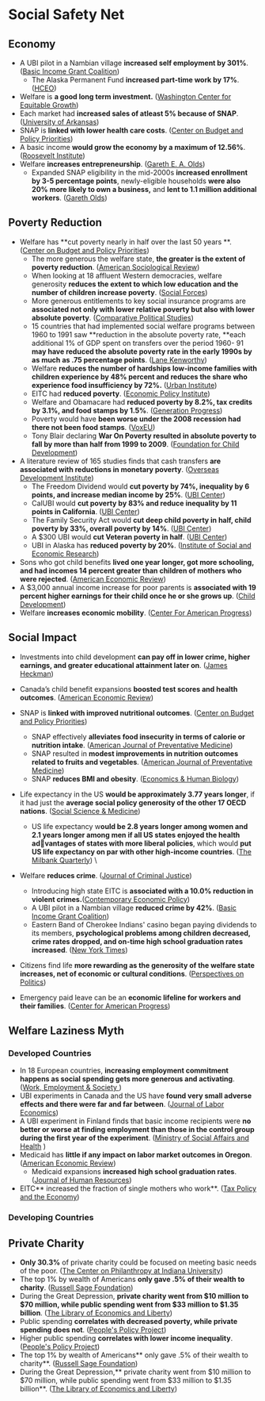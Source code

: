 # Social Safety Net

## Economy

* A UBI pilot in a Nambian village **increased self employment by 301%**. ([Basic Income Grant Coalition](https://www.bignam.org/Publications/BIG_Assessment_report\_08b.pdf#page=77))
  * The Alaska Permanent Fund **increased part-time work by 17%**. ([HCEO](http://humcap.uchicago.edu/RePEc/hka/wpaper/Jones_Marinescu\_2019\_labor-market-impacts-universal-transfers.pdf))
* Welfare is **a good long term investment.** ([Washington Center for Equitable Growth](https://equitablegrowth.org/wp-content/uploads/2020/05/051120-wp-Is-the-social-safety-net-a-long-term-investment-Bailey-Hoynes-Rossin-Slater-and-Walker.pdf))
* Each market had **increased sales of atleast 5% because of SNAP**. ([University of Arkansas](https://scholarworks.uark.edu/cgi/viewcontent.cgi?article=1002\&context=scwkuht#page=29))
* SNAP is **linked with lower health care costs**. ([Center on Budget and Policy Priorities](https://www.cbpp.org/sites/default/files/atoms/files/1-17-18fa.pdf))
* A basic income **would grow the economy by a maximum of 12.56%**. ([Roosevelt Institute](https://rooseveltinstitute.org/wp-content/uploads/2020/07/RI-Macroeconomic-Effects-of-UBI-201708.pdf))
* Welfare **increases entrepreneurship**. ([Gareth E. A. Olds](https://repository.library.brown.edu/studio/item/bdr:386278/PDF/?embed=true))
  * Expanded SNAP eligibility in the mid-2000s **increased enrollment by 3-5 percentage points**, newly-eligible households **were also 20% more likely to own a business,** and **lent to 1.1 million additional workers**. ([Gareth Olds](https://www.hbs.edu/ris/Publication%20Files/16-143\_2cf7ba14-5bfa-4c34-85d9-0edc0ddc7ce6.pdf))

## Poverty Reduction

* Welfare has **cut poverty nearly in half over the last 50 years **. ([Center on Budget and Policy Priorities](https://www.cbpp.org/sites/default/files/atoms/files/9-14-18pov.pdf))
  * The more generous the welfare state, **the greater is the extent of poverty reduction**. ([American Sociological Review](https://0x0.la/u/TSZmMMi.pdf))
  * When looking at 18 affluent Western democracies, welfare generosity **reduces the extent to which low education and the number of children increase poverty**. ([Social Forces](https://academic.oup.com/sf/article-pdf/88/1/271/5321191/88-1-271.pdf))
  * More generous entitlements to key social insurance programs are **associated not only with lower relative poverty but also with lower absolute poverty**. ([Comparative Political Studies](https://dacemirror.sci-hub.st/journal-article/fac163ad95bd531a395cda4f3ce514d0/scruggs2006.pdf))
  * 15 countries that had implemented social welfare programs between 1960 to 1991 saw **reduction in the absolute poverty rate, **each additional 1% of GDP spent on transfers over the period 1960- 91 **may have reduced the absolute poverty rate in the early 1990s by as much as .75 percentage points**. ([Lane Kenworthy](http://www.lisdatacenter.org/wps/liswps/188.pdf))
  * Welfare **reduces the number of hardships low-income families with children experience by 48% percent and reduces the share who experience food insufficiency by 72%.** ([Urban Institute](https://www.urban.org/sites/default/files/publication/99294/policy_efforts_to_reduce_material_hardship\_1.pdf))
  * EITC had **reduced poverty**. ([Economic Policy Institute](https://files.epi.org/pdf/179545.pdf))
  * Welfare and Obamacare had **reduced poverty by 8.2%, tax credits by 3.1%, and food stamps by 1.5%**. ([Generation Progress](https://genprogress.org/millions-of-americans-kept-out-of-poverty-due-to-the-affordable-care-act-and-welfare/))
  * Poverty would have **been worse under the 2008 recession had there not been food stamps**. ([VoxEU](https://voxeu.org/article/alongside-rising-top-incomes-level-living-america-s-poorest-has-fallen))
  * Tony Blair declaring **War On Poverty resulted in absolute poverty to fall by more than half from 1999 to 2009**. ([Foundation for Child Development](https://www.fcd-us.org/assets/2011/02/First20Focus20-20Tackling20Child20Poverty.pdf#page=5))
* A literature review of 165 studies finds that cash transfers **are associated with reductions in monetary poverty**. ([Overseas Development Institute](https://cdn.odi.org/media/documents/11316.pdf))
  * The Freedom Dividend would **cut poverty by 74%, inequality by 6 points, and increase median income by 25%**. ([UBI Center](https://www.ubicenter.org/distributional-analysis-of-andrew-yangs-freedom-dividend))
  * CalUBI would **cut poverty by 83% and reduce inequality by 11 points in California**. ([UBI Center](https://www.ubicenter.org/california-ab65-calubi))
  * The Family Security Act would **cut deep child poverty in half, child poverty by 33%, overall poverty by 14%**. ([UBI Center](https://child-allowance.ubicenter.org/family-security-act.html))
  * A $300 UBI would **cut Veteran poverty in half**. ([UBI Center](https://www.ubicenter.org/veterans))
  * UBI in Alaska has **reduced poverty by 20%**. ([Institute of Social and Economic Research](https://iseralaska.org/static/legacy_publication_links/presentations/2016\_10\_18-AlaskaPFDPoverty.pdf))
* Sons who got child benefits **lived one year longer, got more schooling, and had incomes 14 percent greater than children of mothers who were rejected**. ([American Economic Review](https://www.nber.org/system/files/working_papers/w20103/w20103.pdf))
* A $3,000 annual income increase for poor parents is **associated with 19 percent higher earnings for their child once he or she grows up**. ([Child Development](https://escholarship.org/content/qt7hm1s09d/qt7hm1s09d.pdf))
* Welfare **increases economic mobility**. ([Center For American Progress](https://cdn.americanprogress.org/wp-content/uploads/2014/03/RyanBudgetAyresStandard.pdf))

## Social Impact

* Investments into child development **can pay off in lower crime, higher earnings, and greater educational attainment later on**. ([James Heckman](https://heckmanequation.org/www/assets/2013/07/F_HeckmanDeficitPieceCUSTOM-Generic\_052714-3-1.pdf))
* Canada’s child benefit expansions **boosted test scores and health outcomes**. ([American Economic Review](https://www.nber.org/system/files/working_papers/w14624/w14624.pdf))
* SNAP is **linked with improved nutritional outcomes**. ([Center on Budget and Policy Priorities](https://www.cbpp.org/sites/default/files/atoms/files/1-17-18fa.pdf))
  * SNAP effectively **alleviates food insecurity in terms of calorie or nutrition intake**. ([American Journal of Preventative Medicine](https://zero.sci-hub.se/4873/5c6531d05af3ab7100b2ba572900b03b/andreyeva2015.pdf))
  * SNAP resulted in **modest improvements in nutrition outcomes related to fruits and vegetables**. ([American Journal of Preventative Medicine](https://www.ajpmonline.org/action/showPdf?pii=S0749-3797%2816%2930389-0))
  * SNAP **reduces BMI and obesity**. ([Economics & Human Biology](https://0x0.la/u/tAic4aH.pdf))
* Life expectancy in the US **would be approximately 3.77 years longer**, if it had just the **average social policy generosity of the other 17 OECD nations**. ([Social Science & Medicine](https://core.ac.uk/download/pdf/81149818.pdf))
  * US life expectancy w**ould be 2.8 years longer among women and 2.1 years longer among men if all US states enjoyed the health advantages of states with more liberal policies**, which would **put US life expectancy on par with other high-income countries**. ([The Milbank Quarterly](https://onlinelibrary.wiley.com/doi/pdf/10.1111/1468-0009.12469))    \

* Welfare **reduces crime**. ([Journal of Criminal Justice](https://sci-hub.se/downloads/2020-05-26/57/rudolph2020.pdf))
  * Introducing high state EITC is **associated with a 10.0% reduction in violent crimes.**([Contemporary Economic Policy](https://onlinelibrary.wiley.com/doi/abs/10.1111/coep.12522))
  * A UBI pilot in a Nambian village **reduced crime by 42%**. ([Basic Income Grant Coalition](http://www.bignam.org/Publications/BIG_Assessment_report\_08b.pdf#page=20))
  * Eastern Band of Cherokee Indians' casino began paying dividends to its members, **psychological problems among children decreased, crime rates dropped, and on-time high school graduation rates increased**. ([New York Times](https://web.archive.org/web/20210225074106/http://opinionator.blogs.nytimes.com/2014/01/18/what-happens-when-the-poor-receive-a-stipend/?\_php=true&\_type=blogs&\_r=2))
* Citizens find life **more rewarding as the generosity of the welfare state increases, net of economic or cultural conditions**. ([Perspectives on Politics](https://0x0.la/u/1qg0Bjc.pdf))
* Emergency paid leave can be an **economic lifeline for workers and their families**. ([Center for American Progress](https://www.americanprogress.org/issues/women/reports/2020/09/01/489914/urgent-case-permanent-paid-leave/))

## Welfare Laziness Myth

### Developed Countries

* In 18 European countries, **increasing employment commitment happens as social spending gets more generous and activating**. ([Work, Employment & Society  ](http://citeseerx.ist.psu.edu/viewdoc/download?doi=10.1.1.840.8652\&rep=rep1\&type=pdf))
* UBI experiments in Canada and the US have **found very small adverse effects and there were far and far between**. ([Journal of Labor Economics](https://home.cc.umanitoba.ca/\~simpson/JOLE1993.pdf))
* A UBI experiment in Finland finds that basic income recipients were **no better or worse at finding employment than those in the control group during the first year of the experiment**. ([Ministry of Social Affairs and Health](https://julkaisut.valtioneuvosto.fi/bitstream/handle/10024/161361/Report_The%20Basic%20Income%20Experiment%2020172018%20in%20Finland.pdf?sequence=1\&isAllowed=y)  )
* Medicaid has **little if any impact on labor market outcomes in Oregon**. ([American Economic Review](https://www.ncbi.nlm.nih.gov/pmc/articles/PMC4145849/pdf/nihms-598448.pdf))
  * Medicaid expansions **increased high school graduation rates**. ([Journal of Human Resources](https://0x0.la/u/DIPdl0L.pdf))
* EITC** increased the fraction of single mothers who work**. ([Tax Policy and the Economy](https://www.journals.uchicago.edu/doi/pdf/10.1086/649831))

### Developing Countries

## Private Charity

* **Only 30.3%** of private charity could be focused on meeting basic needs of the poor. ([The Center on Philanthropy at Indiana University](https://scholarworks.iupui.edu/bitstream/handle/1805/5838/giving_focused_on_meeting_needs_of_the_poor_july\_2007.pdf#page=34))
* The top 1% by wealth of Americans **only gave .5% of their wealth to charity**. ([Russell Sage Foundation](http://www.russellsage.org/news/survey-wealthiest-1-and-common-good))
* During the Great Depression, **private charity went from $10 million to $70 million, while public spending went from $33 million to $1.35 billion**. ([The Library of Economics and Liberty](https://www.econlib.org/library/Enc/Charity.html#lfHendersonCEE2-022\_table\_008))
* Public spending **correlates with decreased poverty, while private spending does not**. ([People's Policy Project](https://www.peoplespolicyproject.org/2018/03/26/the-u-s-spends-far-too-little-on-social-welfare/))
* Higher public spending **correlates with lower income inequality**. ([People's Policy Project](https://www.peoplespolicyproject.org/2018/03/26/the-u-s-spends-far-too-little-on-social-welfare/))
* The top 1% by wealth of Americans** only gave .5% of their wealth to charity**. ([Russell Sage Foundation](https://www.russellsage.org/news/survey-wealthiest-1-and-common-good))
* During the Great Depression,** private charity went from $10 million to $70 million, while public spending went from $33 million to $1.35 billion**. ([The Library of Economics and Liberty](https://www.econlib.org/library/Enc/Charity.html#lfHendersonCEE2-022\_table\_008))
